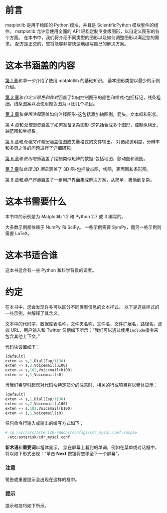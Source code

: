 # 前言

matplotlib 是用于绘图的 Python 模块，并且是 ScientificPython 模块套件的组件。 matplotlib 允许您使用全面的 API 轻松定制专业级图形，以自定义图形的各个方面。 在本书中，我们将介绍不同类型的图形以及如何调整图形以满足您的需求。 配方是正交的，您将能够非常快速地编写自己的解决方案。

# 这本书涵盖的内容

[第 1 章](../Text/ch01.html "Chapter 1. First Steps")和*第一步*介绍了使用 matplotlib 的基础知识。 基本图形类型以最少的示例介绍。

[第 2 章](../Text/ch02.html "Chapter 2. Customizing the Color and Styles")和*自定义颜色和样式*涵盖了如何控制图形的颜色和样式-包括标记，线条粗细，线条图案以及使用颜色图为 a 图几个项目。

[第 3 章](../Text/ch03.html "Chapter 3. Working with Annotations")和*使用注释*涵盖如何注释图形-这包括添加轴图例，箭头，文本框和形状。

[第 4 章](../Text/ch04.html "Chapter 4. Working with Figures")和*处理图形*涵盖了如何准备复杂图形-这包括合成多个图形，控制纵横比，轴范围和坐标系。

[第 5 章](../Text/ch05.html "Chapter 5. Working with a File Output")和*处理文件输出*涵盖位图或矢量格式的文件输出。 对诸如透明度，分辨率和多页之类的问题进行了详细研究。

[第 6 章](../Text/ch06.html "Chapter 6. Working with Maps")和*使用地图*涵盖了绘制类似矩阵的数据-包括地图，颤动图和流图。

[第 7 章](../Text/ch07.html "Chapter 7. Working with 3D Figures")和*处理 3D 图形*涵盖了 3D 图-包括散点图，线图，表面图和条形图。

[第 8 章](../Text/ch08.html "Chapter 8. User Interface")和*用户界面*涵盖了一组用户界面集成解决方案，从简单，极简到复杂。

# 这本书需要什么

本书中的示例是为 Matplotlib 1.2 和 Python 2.7 或 3 编写的。

大多数示例都依赖于 NumPy 和 SciPy。 一些示例需要 SymPy，而另一些示例则需要 LaTeX。

# 这本书适合谁

这本书适合有一些 Python 和科学背景的读者。

# 约定

在本书中，您会发现许多可以区分不同类型信息的文本样式。 以下是这些样式的一些示例，并解释了其含义。

文本中的代码字，数据库表名称，文件夹名称，文件名，文件扩展名，路径名，虚拟 URL，用户输入和 Twitter 句柄如下所示：“我们可以通过使用`include`指令来包含其他上下文。”

代码块设置如下：

```py
[default]
exten => s,1,Dial(Zap/1|30)
exten => s,2,Voicemail(u100)
exten => s,102,Voicemail(b100)
exten => i,1,Voicemail(s0)
```

当我们希望引起您对代码块特定部分的注意时，相关的行或项目将以粗体显示：

```py
[default]
exten => s,1,Dial(Zap/1|30)
exten => s,2,Voicemail(u100)
exten => s,102,Voicemail(b100)
exten => i,1,Voicemail(s0)
```

任何命令行输入或输出的编写方式如下：

```py
# cp /usr/src/asterisk-addons/configs/cdr_mysql.conf.sample
 /etc/asterisk/cdr_mysql.conf

```

**新术语**和**重要词**以粗体显示。 您在屏幕上看到的单词，例如在菜单或对话框中，将以如下形式出现：“单击 **Next** 按钮将您移至下一个屏幕”。

### 注意

警告或重要提示会出现在这样的框中。

### 提示

提示和技巧如下所示。

